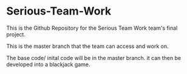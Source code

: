 # Serious-Team-Work
This is the Github Repository for the Serious Team Work team's final project. 

This is the master branch that the team can access and work on. 

The base code/ inital code will be in the master branch. it can then be developed into a blackjack game. 
